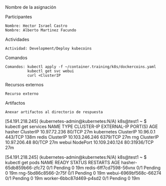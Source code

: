 Nombre de la asignación

Participantes

    Nombre: Hector Israel Castro
    Nombre: Alberto Martinez Facundo

Actividades

    Actividad: Development/Deploy kubecoins

Comandos

    Comandos: kubectl apply -f ~/container.training/k8s/dockercoins.yaml
              kubectl get svc webui
              curl <ClusterIP

Recursos externos

    Recurso externo

Artifactos

    Anexar artifactos al directorio de respuesta

 [54.191.218.245] (kubernetes-admin@kubernetes:N/A) k8s@test1 ~
$ kubectl get services
NAME         TYPE        CLUSTER-IP       EXTERNAL-IP   PORT(S)        AGE
hasher       ClusterIP   10.97.72.236     <none>        80/TCP         27m
kubernetes   ClusterIP   10.96.0.1        <none>        443/TCP        138m
redis        ClusterIP   10.103.246.246   <none>        6379/TCP       27m
rng          ClusterIP   10.97.206.48     <none>        80/TCP         27m
webui        NodePort    10.109.240.124   <none>        80:31936/TCP   27m

[54.191.218.245] (kubernetes-admin@kubernetes:N/A) k8s@test1 ~
$ kubectl get pods
NAME                      READY   STATUS    RESTARTS   AGE
hasher-65db859b66-zfc72   0/1     Pending   0          19m
redis-6ff7cd7598-56vnx    0/1     Pending   0          19m
rng-5bd86c8566-2r75f      0/1     Pending   0          19m
webui-6969bf568c-66274    0/1     Pending   0          19m
worker-6bbc87d469-p4sd2   0/1     Pending   0          19m
